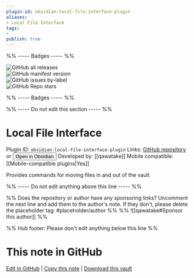 ```yaml
---
plugin-id: obsidian-local-file-interface-plugin
aliases:
- Local File Interface
tags: 
- 
publish: true
---
```


%% ----- Badges ----- %%

![GitHub all releases](https://img.shields.io/github/downloads/qawatake/obsidian-local-file-interface-plugin/total?color=573E7A&logo=github&style=for-the-badge)   
![GitHub manifest version](https://img.shields.io/github/manifest-json/v/qawatake/obsidian-local-file-interface-plugin?color=573E7A&logo=github&style=for-the-badge)   
![GitHub issues by-label](https://img.shields.io/github/issues/qawatake/obsidian-local-file-interface-plugin/help%20wanted?color=573E7A&logo=github&style=for-the-badge)   
![GitHub Repo stars](https://img.shields.io/github/stars/qawatake/obsidian-local-file-interface-plugin?color=573E7A&logo=github&style=for-the-badge)

%% ----- Badges ----- %%

%% ----- Do not edit this section ----- %%

# Local File Interface

Plugin ID: `obsidian-local-file-interface-plugin`
Links: [GitHub repository](https://github.com/qawatake/obsidian-local-file-interface-plugin) or [<button id=HH>Open in Obsidian</button>](obsidian://goto-plugin?id=obsidian-local-file-interface-plugin)
Developed by: [[qawatake]]
Mobile compatible: [[Mobile-compatible plugins|Yes]]

Provides commands for moving files in and out of the vault

%% ----- Do not edit anything above this line ----- %% 

%% Does the repository or author have any sponsoring links? Uncomment the next line and add them to the author's note. If they don't, please delete the placeholder tag: #placeholder/author %%
%% ![[qawatake#Sponsor this author]] %%

%% Hub footer: Please don't edit anything below this line %%

# This note in GitHub

<span class="git-footer">[Edit In GitHub](https://github.dev/obsidian-community/obsidian-hub/blob/main/02%20-%20Community%20Expansions/02.05%20All%20Community%20Expansions/Plugins/obsidian-local-file-interface-plugin.md "git-hub-edit-note") | [Copy this note](https://raw.githubusercontent.com/obsidian-community/obsidian-hub/main/02%20-%20Community%20Expansions/02.05%20All%20Community%20Expansions/Plugins/obsidian-local-file-interface-plugin.md "git-hub-copy-note") | [Download this vault](https://github.com/obsidian-community/obsidian-hub/archive/refs/heads/main.zip "git-hub-download-vault") </span>
